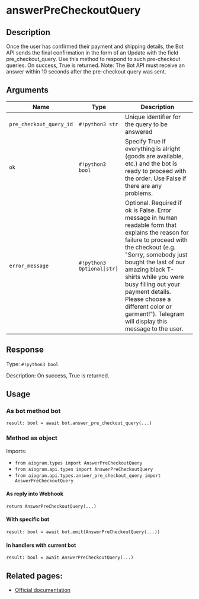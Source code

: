 # answerPreCheckoutQuery

## Description

Once the user has confirmed their payment and shipping details, the Bot API sends the final confirmation in the form of an Update with the field pre_checkout_query. Use this method to respond to such pre-checkout queries. On success, True is returned. Note: The Bot API must receive an answer within 10 seconds after the pre-checkout query was sent.


## Arguments

| Name | Type | Description |
| - | - | - |
| `pre_checkout_query_id` | `#!python3 str` | Unique identifier for the query to be answered |
| `ok` | `#!python3 bool` | Specify True if everything is alright (goods are available, etc.) and the bot is ready to proceed with the order. Use False if there are any problems. |
| `error_message` | `#!python3 Optional[str]` | Optional. Required if ok is False. Error message in human readable form that explains the reason for failure to proceed with the checkout (e.g. "Sorry, somebody just bought the last of our amazing black T-shirts while you were busy filling out your payment details. Please choose a different color or garment!"). Telegram will display this message to the user. |



## Response

Type: `#!python3 bool`

Description: On success, True is returned.


## Usage


### As bot method bot

```python3
result: bool = await bot.answer_pre_checkout_query(...)
```

### Method as object

Imports:

- `from aiogram.types import AnswerPreCheckoutQuery`
- `from aiogram.api.types import AnswerPreCheckoutQuery`
- `from aiogram.api.types.answer_pre_checkout_query import AnswerPreCheckoutQuery`

#### As reply into Webhook
```python3
return AnswerPreCheckoutQuery(...)
```

#### With specific bot
```python3
result: bool = await bot.emit(AnswerPreCheckoutQuery(...))
```

#### In handlers with current bot
```python3
result: bool = await AnswerPreCheckoutQuery(...)
```


## Related pages:

- [Official documentation](https://core.telegram.org/bots/api#answerprecheckoutquery)
